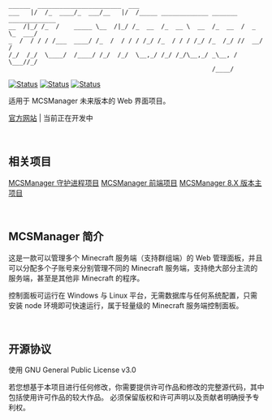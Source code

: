 ```
______  _______________________  ___
___   |/  /_  ____/_  ___/__   |/  /_____ _____________ _______ _____________
__  /|_/ /_  /    _____ \__  /|_/ /_  __  /_  __ \  __  /_  __  /  _ \_  ___/
_  /  / / / /___  ____/ /_  /  / / / /_/ /_  / / / /_/ /_  /_/ //  __/  /
/_/  /_/  \____/  /____/ /_/  /_/  \__,_/ /_/ /_/\__,_/ _\__, / \___//_/
                                                        /____/
```

[![Status](https://img.shields.io/badge/npm-v6.9.0-blue.svg)](https://www.npmjs.com/)
[![Status](https://img.shields.io/badge/node-v10.16.0-blue.svg)](https://nodejs.org/en/download/)
[![Status](https://img.shields.io/badge/License-GPL-red.svg)](https://github.com/Suwings/MCSManager)


适用于 MCSManager 未来版本的 Web 界面项目。


[官方网站](http://mcsm.suwings.top/) | 当前正在开发中

<br />

相关项目
-----------
[MCSManager 守护进程项目](https://github.com/Suwings/MCSManager-Daemon)
[MCSManager 前端项目](https://github.com/Suwings/MCSManager-UI)
[MCSManager 8.X 版本主项目](https://github.com/Suwings/MCSManager)

<br />

MCSManager 简介
-----------
这是一款可以管理多个 Minecraft 服务端（支持群组端）的 Web 管理面板，并且可以分配多个子账号来分别管理不同的 Minecraft 服务端，支持绝大部分主流的服务端，甚至是其他非 Minecraft 的程序。

控制面板可运行在 Windows 与 Linux 平台，无需数据库与任何系统配置，只需安装 node 环境即可快速运行，属于轻量级的 Minecraft 服务端控制面板。


<br />


开源协议
-----------
使用 GNU General Public License v3.0

若您想基于本项目进行任何修改，你需要提供许可作品和修改的完整源代码，其中包括使用许可作品的较大作品。 必须保留版权和许可声明以及贡献者明确授予专利权。
